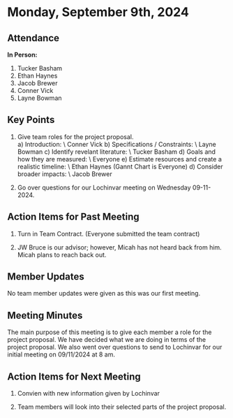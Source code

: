 # Monday, September 9th, 2024

## Attendance
**In Person:**
1. Tucker Basham
2. Ethan Haynes
3. Jacob Brewer
4. Conner Vick
5. Layne Bowman

## Key Points
1. Give team roles for the project proposal.\
   a) Introduction:   \ Conner Vick
   b) Specifications / Constraints:     \ Layne Bowman
   c) Identify revelant literature:     \ Tucker Basham
   d) Goals and how they are measured:     \ Everyone
   e) Estimate resources and create a realistic timeline:     \ Ethan Haynes (Gannt Chart is Everyone)
   d) Consider broader impacts:     \ Jacob Brewer

2. Go over questions for our Lochinvar meeting on Wednesday 09-11-2024.

## Action Items for Past Meeting
1. Turn in Team Contract. (Everyone submitted the team contract)

2. JW Bruce is our advisor; however, Micah has not heard back from him. Micah plans to reach back out.

## Member Updates
No team member updates were given as this was our first meeting.

## Meeting Minutes
The main purpose of this meeting is to give each member a role for the project proposal. We have decided what we are doing in terms of the project proposal. We also went over questions to send to Lochinvar for our initial meeting on 09/11/2024 at 8 am. 

## Action Items for Next Meeting
1. Convien with new information given by Lochinvar
  
2. Team members will look into their selected parts of the project proposal.
